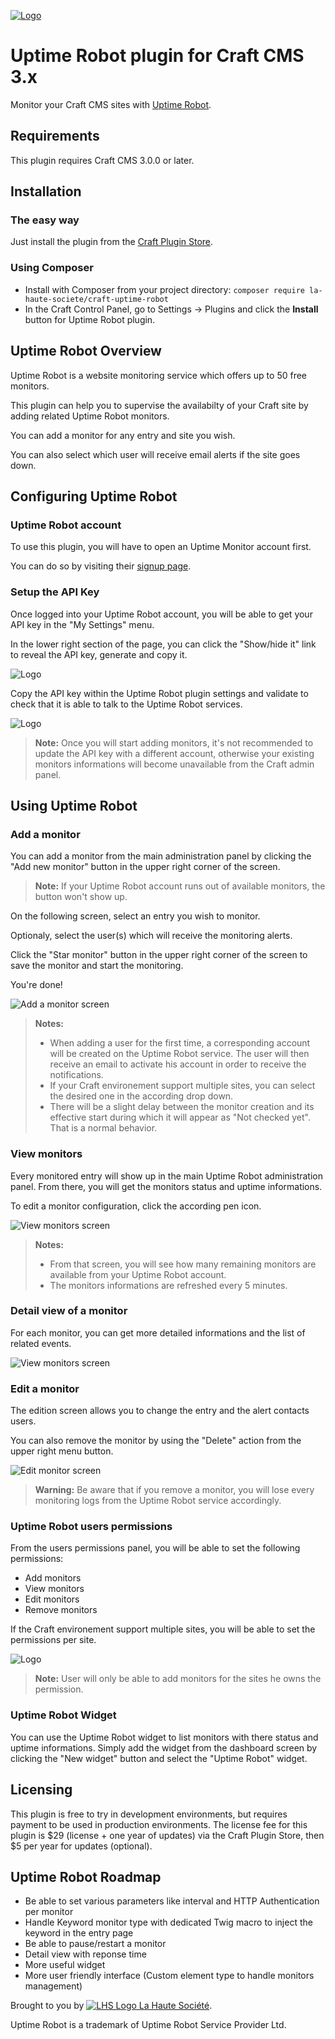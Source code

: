 [![Logo](resources/img/logo_plain.png)][uptime-robot-site]


# Uptime Robot plugin for Craft CMS 3.x

Monitor your Craft CMS sites with [Uptime Robot][uptime-robot-site].


## Requirements

This plugin requires Craft CMS 3.0.0 or later.


## Installation


### The easy way

Just install the plugin from the [Craft Plugin Store][craft-plugin-store].


### Using Composer

  - Install with Composer from your project directory: `composer require la-haute-societe/craft-uptime-robot`
  - In the Craft Control Panel, go to Settings → Plugins and click the **Install** button for Uptime Robot plugin.


## Uptime Robot Overview

Uptime Robot is a website monitoring service which offers up to 50 free monitors.

This plugin can help you to supervise the availabilty of your Craft site by adding related Uptime Robot monitors.

You can add a monitor for any entry and site you wish.

You can also select which user will receive email alerts if the site goes down.


## Configuring Uptime Robot


### Uptime Robot account
To use this plugin, you will have to open an Uptime Monitor account first.

You can do so by visiting their [signup page](https://uptimerobot.com/signUp).


### Setup the API Key

Once logged into your Uptime Robot account, you will be able to get your API key in the "My Settings" menu.

In the lower right section of the page, you can click the "Show/hide it" link to reveal the API key, generate and copy it.

![Logo](resources/img/uptime-robot-api-key.png)

Copy the API key within the Uptime Robot plugin settings and validate to check that it is able to talk to the Uptime Robot services.

![Logo](resources/img/uptime-robot-settings.png)
> **Note:**
> Once you will start adding monitors, it's not recommended to update the API key with a different account, otherwise your existing monitors informations will become unavailable from the Craft admin panel.


## Using Uptime Robot


### Add a monitor

You can add a monitor from the main administration panel by clicking the "Add new monitor" button in the upper right corner of the screen.

> **Note:**
> If your Uptime Robot account runs out of available monitors, the button won't show up.

On the following screen, select an entry you wish to monitor. 

Optionaly, select the user(s) which will receive the monitoring alerts.

Click the "Star monitor" button in the upper right corner of the screen to save the monitor and start the monitoring.

You're done!

![Add a monitor screen](resources/img/uptime-robot-add-monitor.png)
> **Notes:**
> 
> * When adding a user for the first time, a corresponding account will be created on the Uptime Robot service. The user will then receive an email to activate his account in order to receive the notifications.
> * If your Craft environement support multiple sites, you can select the desired one in the according drop down. 
> * There will be a slight delay between the monitor creation and its effective start during which it will appear as "Not checked yet". That is a normal behavior.


### View monitors

Every monitored entry will show up in the main Uptime Robot administration panel.
From there, you will get the monitors status and uptime informations.

To edit a monitor configuration, click the according pen icon.

![View monitors screen](resources/img/uptime-robot-view-monitors.png)
> **Notes:**
> 
> * From that screen, you will see how many remaining monitors are available from your Uptime Robot account.
> * The monitors informations are refreshed every 5 minutes.


### Detail view of a monitor

For each monitor, you can get more detailed informations and the list of related events.

![View monitors screen](resources/img/uptime-robot-view-monitor.png)


### Edit a monitor

The edition screen allows you to change the entry and the alert contacts users.

You can also remove the monitor by using the "Delete" action from the upper right menu button.

![Edit monitor screen](resources/img/uptime-robot-edit-monitor.png)
> **Warning:**
> Be aware that if you remove a monitor, you will lose every monitoring logs from the Uptime Robot service accordingly.


### Uptime Robot users permissions

From the users permissions panel, you will be able to set the following permissions:

* Add monitors
* View monitors
* Edit monitors
* Remove monitors

If the Craft environement support multiple sites, you will be able to set the permissions per site.

![Logo](resources/img/uptime-robot-user-permissions.png)
> **Note:**
> User will only be able to add monitors for the sites he owns the permission. 


### Uptime Robot Widget

You can use the Uptime Robot widget to list monitors with there status and uptime informations. Simply add the widget from the dashboard screen by clicking the "New widget" button and select the "Uptime Robot" widget.


## Licensing

This plugin is free to try in development environments, but requires payment to be used in production environments. The license fee for this plugin is $29 (license + one year of updates) via the Craft Plugin Store, then $5 per year for updates (optional).


## Uptime Robot Roadmap

* Be able to set various parameters like interval and HTTP Authentication per monitor
* Handle Keyword monitor type with dedicated Twig macro to inject the keyword in the entry page
* Be able to pause/restart a monitor
* Detail view with reponse time
* More useful widget
* More user friendly interface (Custom element type to handle monitors management)

Brought to you by [![LHS Logo](resources/img/lhs.png) La Haute Société][lhs-site].

Uptime Robot is a trademark of Uptime Robot Service Provider Ltd.

[uptime-robot-site]: https://uptimerobot.com
[lhs-site]: https://www.lahautesociete.com
[craft-plugin-store]: https://plugins.craftcms.com

